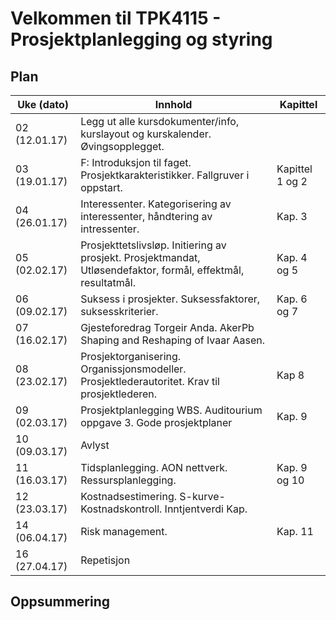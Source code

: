 # Velkommen til TPK4115 - Prosjektplanlegging og styring

## Plan

| Uke (dato) | Innhold | Kapittel
| ---------- | ------- | --------
| 02 (12.01.17) | Legg ut alle kursdokumenter/info, kurslayout og kurskalender. Øvingsopplegget.
| 03 (19.01.17) | F: Introduksjon til faget. Prosjektkarakteristikker. Fallgruver i oppstart. | Kapittel 1 og 2
| 04 (26.01.17) | Interessenter. Kategorisering av interessenter, håndtering av intressenter. | Kap. 3 
| 05 (02.02.17) | Prosjekttetslivsløp. Initiering av prosjekt. Prosjektmandat, Utløsendefaktor, formål, effektmål, resultatmål. | Kap. 4 og 5
| 06 (09.02.17) | Suksess i prosjekter. Suksessfaktorer, suksesskriterier. | Kap. 6 og 7
| 07 (16.02.17) | Gjesteforedrag Torgeir Anda. AkerPb Shaping and Reshaping of Ivaar Aasen.
| 08 (23.02.17) | Prosjektorganisering. Organissjonsmodeller. Prosjektlederautoritet. Krav til prosjektlederen. | Kap 8
| 09 (02.03.17) | Prosjektplanlegging WBS. Auditourium oppgave 3. Gode prosjektplaner | Kap. 9
| 10 (09.03.17) | Avlyst
| 11 (16.03.17) | Tidsplanlegging. AON nettverk. Ressursplanlegging. | Kap. 9 og 10
| 12 (23.03.17) | Kostnadsestimering. S-kurve- Kostnadskontroll. Inntjentverdi Kap.
| 14 (06.04.17) | Risk management. | Kap. 11
| 16 (27.04.17) | Repetisjon

## Oppsummering

